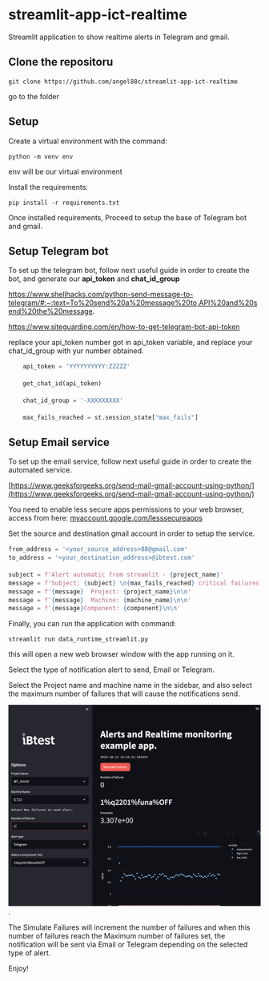 # streamlit-app-ict-realtime
Streamlit application to show realtime alerts in Telegram and gmail.

## Clone the repositoru

````
git clone https://github.com/angel88c/streamlit-app-ict-realtime
````

go to the folder

## Setup

Create a virtual environment with the command:

```
python -m venv env
```
env will be our virtual environment

Install the requirements:

```
pip install -r requirements.txt
```

Once installed requirements, Proceed to setup the base of Telegram bot and gmail.

## Setup Telegram bot
To set up the telegram bot, follow next useful guide in order to create the bot, and generate our **api_token** and **chat_id_group**

https://www.shellhacks.com/python-send-message-to-telegram/#:~:text=To%20send%20a%20message%20to,API%20and%20send%20the%20message.

https://www.siteguarding.com/en/how-to-get-telegram-bot-api-token

replace your api_token number got in api_token variable, and replace your chat_id_group with yur number obtained. 

```python
    api_token = 'YYYYYYYYYY:ZZZZZ'
        
    get_chat_id(api_token)
        
    chat_id_group = '-XXXXXXXXX'
        
    max_fails_reached = st.session_state["max_fails"] 
```

## Setup Email service
To set up the email service, follow next useful guide in order to create the automated service.

[https://www.geeksforgeeks.org/send-mail-gmail-account-using-python/](https://www.geeksforgeeks.org/send-mail-gmail-account-using-python/)


You need to enable less secure apps permissions to your web browser, access from here: [myaccount.google.com/lesssecureapps](myaccount.google.com/lesssecureapps)


Set the source and destination gmail account in order to setup the service.

```python
from_address = '<your_source_address>88@gmail.com'
to_address = '<your_destination_address>@ibtest.com'
    
subject = f'Alert automatic from streamlit - {project_name}'
message = f'Subject: {subject} \n{max_fails_reached} critical failures detected while running production series.\n\n'
message = f'{message}  Project: {project_name}\n\n'
message = f'{message}  Machine: {machine_name}\n\n'
message = f'{message}Component: {component}\n\n'
```


Finally, you can run the application with command: 

```
streamlit run data_runtime_streamlit.py
```

this will open a new web browser window with the app running on it.

Select the type of notification alert to send, Email or Telegram.

Select the Project name and machine name in the sidebar, and also select the maximum number of failures that will cause the notifications send.

![streamlit_runtime_app](/assets/streamlit_realtime_app.png "App running").


The Simulate Failures will increment the number of failures and when this number of failures reach the Maximum number of failures set, the notification will be sent via Email or Telegram depending on the selected type of alert.

Enjoy!
